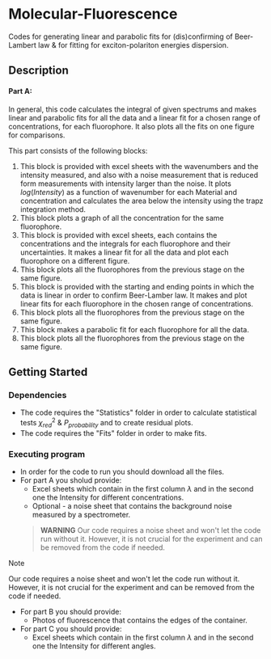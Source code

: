 # Molecular-Fluorescence

Codes for generating linear and parabolic fits for (dis)confirming of Beer-Lambert law & for fitting for exciton-polariton energies dispersion.

## Description

#### Part A:
In general, this code calculates the integral of given spectrums and makes linear and parabolic fits for all the data and a linear fit for a chosen range of concentrations, for each fluorophore. It also plots all the fits on one figure for comparisons.

This part consists of the following blocks:
1. This block is provided with excel sheets with the wavenumbers and the intensity measured, and also with a noise measurement that is reduced form measurements with intensity larger than the noise. It plots $log(Intensity)$ as a function of wavenumber for each Material and concentration and calculates the area below the intensity using the trapz integration method.
2. This block plots a graph of all the concentration for the same fluorophore.
3. This block is provided with excel sheets, each contains the concentrations and the integrals for each fluorophore and their uncertainties. It makes a linear fit for all the data and plot each fluorophore on a different figure.
4. This block plots all the fluorophores from the previous stage on the same figure.
5. This block is provided with the starting and ending points in which the data is linear in order to confirm Beer-Lamber law. It makes and plot linear fits for each fluorophore in the chosen range of concentrations.
6. This block plots all the fluorophores from the previous stage on the same figure.
7. This block makes a parabolic fit for each fluorophore for all the data.
8. This block plots all the fluorophores from the previous stage on the same figure.

## Getting Started

### Dependencies

* The code requires the "Statistics" folder in order to calculate statistical tests $\chi^2_{red}$ & $P_{probability}$ and to create residual plots.
* The code requires the "Fits" folder in order to make fits.

### Executing program

* In order for the code to run you should download all the files.
* For part A you sholud provide:
  * Excel sheets which contain in the first column $\lambda$ and in the second one the Intensity for different concentrations.
  * Optional - a noise sheet that contains the background noise measured by a spectrometer.
   > **WARNING**
   > Our code requires a noise sheet and won't let the code run without it. However, it is not crucial for the experiment and can be removed from the code if needed.
> [!NOTE]
> Our code requires a noise sheet and won't let the code run without it. However, it is not crucial for the experiment and can be removed from the code if needed.
* For part B you should provide:
  * Photos of fluorescence that contains the edges of the container.
* For part C you should provide:
  * Excel sheets which contain in the first column $\lambda$ and in the second one the Intensity for different angles.

